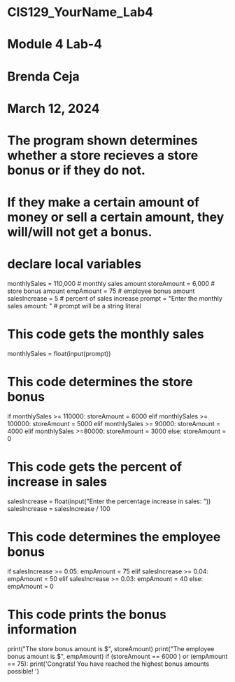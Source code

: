 # CIS129_YourName_Lab4
# Module 4 Lab-4
# Brenda Ceja
# March 12, 2024
# The program shown determines whether a store recieves a store bonus or if they do not.
# If they make a certain amount of money or sell a certain amount, they will/will not get a bonus.

# declare local variables
monthlySales = 110,000  # monthly sales amount
storeAmount = 6,000  # store bonus amount
empAmount = 75  # employee bonus amount
salesIncrease = 5  # percent of sales increase
prompt = "Enter the monthly sales amount: " # prompt will be a string literal

    

# This code gets the monthly sales

monthlySales = float(input(prompt))

# This code determines the store bonus

if monthlySales >= 110000:
	storeAmount = 6000
elif monthlySales >= 100000:
	storeAmount = 5000
elif monthlySales >= 90000:
	storeAmount = 4000
elif monthlySales >=80000:
	storeAmount = 3000
else: 
	storeAmount = 0



# This code gets the percent of increase in sales
salesIncrease = float(input("Enter the percentage increase in sales: "))
salesIncrease = salesIncrease / 100


# This code determines the employee bonus
if salesIncrease >= 0.05:
	empAmount = 75
elif salesIncrease >= 0.04:
	empAmount = 50
elif salesIncrease >= 0.03:
	empAmount = 40
else:
	empAmount = 0

# This code prints the bonus information
print("The store bonus amount is $", storeAmount)
print("The employee bonus amount is $", empAmount)
if (storeAmount == 6000 ) or (empAmount == 75):
	print('Congrats! You have reached the highest bonus amounts possible! ')
